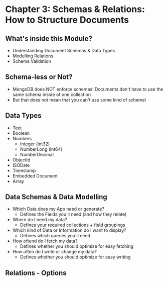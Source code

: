 # Chapter 3: Schemas & Relations: How to Structure Documents

## What's inside this Module?
* Understanding Document Schemas & Data Types
* Modelling Relations
* Schema Validation

## Schema-less or Not?
* MongoDB does NOT enforce schemas! Documents don't have to use the same schema inside of one collection
* But that does not mean that you can't use some kind of schema!

## Data Types
* Text
* Boolean
* Numbers
  * Integer (int32)
  * NumberLong (int64)
  * NumberDecimal
* ObjectId
* ISODate
* Timestamp
* Embedded Document
* Array

## Data Schemas & Data Modelling
* Which Data does my App need or generate?
  * Defines the Fields you'll need (and how they relate)
* Where do I need my data?
  * Defines your required collections + field groupings
* Which kind of Data or Information do I want to display?
  * Defines which queries you'll need
* How oftend do I fetch my data?
  * Defines whether you should optimize for easy fetching
* How often do I write or change my data?
  * Defines whether you should optimize for easy writing

## Relations - Options
